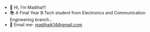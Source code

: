 - 👋 Hi, I’m Madiha!!!
- 📚 A Final Year B.Tech student from Electronics and Communication Engineering branch...
- 📧 Email me- madihajk14@gmail.com
  
<!---
Madihaj14/Madihaj14 is a ✨ special ✨ repository because its `README.md` (this file) appears on your GitHub profile.
You can click the Preview link to take a look at your changes.
--->
